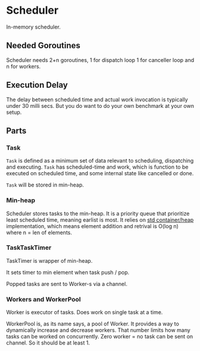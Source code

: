 # Scheduler

In-memory scheduler.

## Needed Goroutines

Scheduler needs 2+n goroutines, 1 for dispatch loop 1 for canceller loop and n for workers.

## Execution Delay

The delay between scheduled time and actual work invocation is typically under 30 milli secs. But you do want to do your own benchmark at your own setup.

## Parts

### Task

`Task` is defined as a minimum set of data relevant to scheduling, dispatching and executing. `Task` has scheduled-time and work, which is function to be executed on scheduled time, and some internal state like cancelled or done.

`Task` will be stored in min-heap.

### Min-heap

Scheduler stores tasks to the min-heap. It is a priority queue that prioritize least scheduled time, meaning earlist is most. It relies on [std container/heap](https://pkg.go.dev/container/heap@go1.18.3) implementation, which means element addition and retrival is O(log n) where n = len of elements.

### TaskTaskTimer

TaskTimer is wrapper of min-heap.

It sets timer to min element when task push / pop.

Popped tasks are sent to Worker-s via a channel.

### Workers and WorkerPool

Worker is executor of tasks. Does work on single task at a time.

WorkerPool is, as its name says, a pool of Worker. It provides a way to dynamically increase and decrease workers. That number limits how many tasks can be worked on concurrently. Zero worker = no task can be sent on channel. So it should be at least 1.
